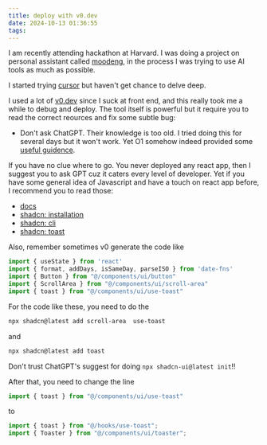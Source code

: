 ```yaml
---
title: deploy with v0.dev
date: 2024-10-13 01:36:55
tags:
---
```


I am recently attending hackathon at Harvard. I was doing a project on personal assistant called [moodeng](https://github.com/LiSiruiRay/moodeng), in the process I was trying to use AI tools as much as possible.

I started trying [cursor](https://www.cursor.com/) but haven't get chance to delve deep.

I used a lot of [v0.dev](https://v0.dev/) since I suck at front end, and this really took me a while to debug and deploy. The tool itself is powerful but it require you to read the correct reources and fix some subtle bug:
- Don't ask ChatGPT. Their knowledge is too old. I tried doing this for several days but it won't work. Yet O1 somehow indeed provided some [useful guidence](https://chatgpt.com/share/6709f8d2-b314-8013-be0d-aedeeffb7c4d).

If you have no clue where to go. You never deployed any react app, then I suggest you to ask GPT cuz it caters every level of developer. Yet if you have some general idea of Javascript and have a touch on react app before, I recommend you to read those:

- [docs](https://v0.dev/docs#adding-v0-components)
- [shadcn: installation](https://ui.shadcn.com/docs/installation/manual)
- [shadcn: cli](https://ui.shadcn.com/docs/cli)
- [shadcn: toast](https://ui.shadcn.com/docs/components/toast)

Also, remember sometimes v0 generate the code like
```typescript
import { useState } from 'react'
import { format, addDays, isSameDay, parseISO } from 'date-fns'
import { Button } from "@/components/ui/button"
import { ScrollArea } from "@/components/ui/scroll-area"
import { toast } from "@/components/ui/use-toast"
```

For the code like these, you need to do the
```bash
npx shadcn@latest add scroll-area  use-toast
```
and
```bash
npx shadcn@latest add toast
```

Don't trust ChatGPT's suggest for doing `npx shadcn-ui@latest init`!!


After that, you need to change the line
```typescript
import { toast } from "@/components/ui/use-toast"
```
to 
```typescript
import { toast } from "@/hooks/use-toast";
import { Toaster } from "@/components/ui/toaster";
```